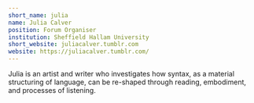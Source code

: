 ```yaml
---
short_name: julia
name: Julia Calver
position: Forum Organiser
institution: Sheffield Hallam University
short_website: juliacalver.tumblr.com
website: https://juliacalver.tumblr.com/
---
```


Julia is an artist and writer who investigates how syntax, as a material structuring of language, can be re-shaped through reading, embodiment, and processes of listening.